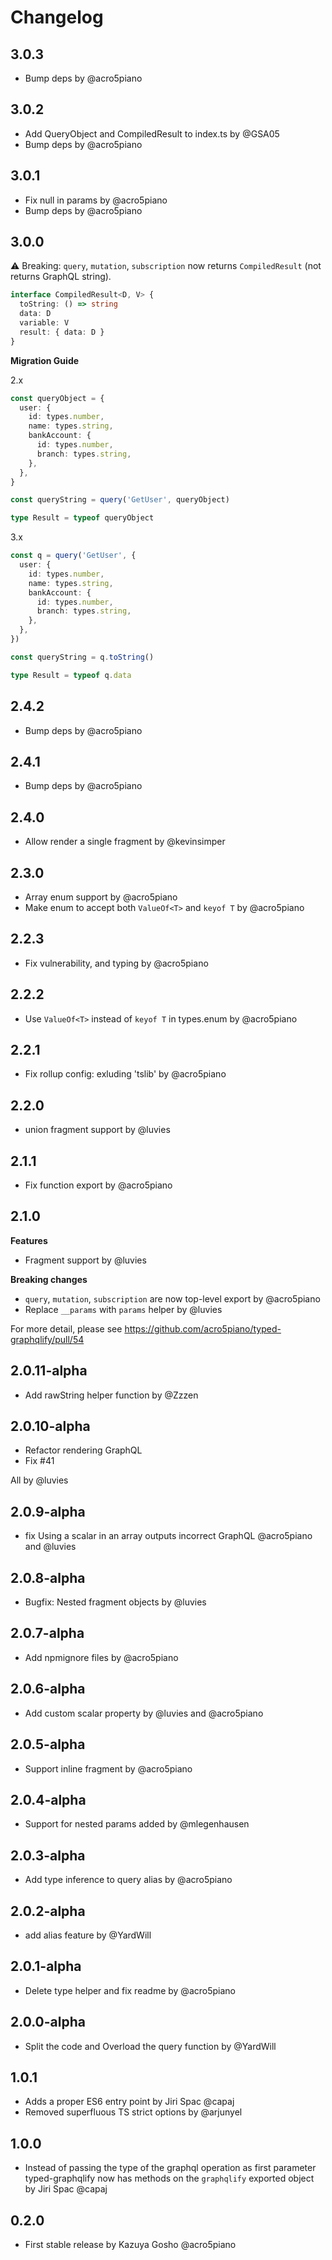 # Changelog

## 3.0.3

- Bump deps by @acro5piano

## 3.0.2

- Add QueryObject and CompiledResult to index.ts by @GSA05
- Bump deps by @acro5piano


## 3.0.1

- Fix null in params by @acro5piano
- Bump deps by @acro5piano

## 3.0.0

⚠ Breaking: `query`, `mutation`, `subscription` now returns `CompiledResult` (not returns GraphQL string).

```typescript
interface CompiledResult<D, V> {
  toString: () => string
  data: D
  variable: V
  result: { data: D }
}
```

**Migration Guide**

2.x

```typescript
const queryObject = {
  user: {
    id: types.number,
    name: types.string,
    bankAccount: {
      id: types.number,
      branch: types.string,
    },
  },
}

const queryString = query('GetUser', queryObject)

type Result = typeof queryObject
```

3.x

```typescript
const q = query('GetUser', {
  user: {
    id: types.number,
    name: types.string,
    bankAccount: {
      id: types.number,
      branch: types.string,
    },
  },
})

const queryString = q.toString()

type Result = typeof q.data
```

## 2.4.2

- Bump deps by @acro5piano

## 2.4.1

- Bump deps by @acro5piano

## 2.4.0

- Allow render a single fragment by @kevinsimper

## 2.3.0

- Array enum support by @acro5piano
- Make enum to accept both `ValueOf<T>` and `keyof T` by @acro5piano

## 2.2.3

- Fix vulnerability, and typing by @acro5piano

## 2.2.2

- Use `ValueOf<T>` instead of `keyof T` in types.enum by @acro5piano

## 2.2.1

- Fix rollup config: exluding 'tslib' by @acro5piano

## 2.2.0

- union fragment support by @luvies

## 2.1.1

- Fix function export by @acro5piano

## 2.1.0

**Features**

- Fragment support by @luvies

**Breaking changes**

- `query`, `mutation`, `subscription` are now top-level export by @acro5piano
- Replace `__params` with `params` helper by @luvies

For more detail, please see https://github.com/acro5piano/typed-graphqlify/pull/54

## 2.0.11-alpha

- Add rawString helper function by @Zzzen

## 2.0.10-alpha

- Refactor rendering GraphQL
- Fix #41

All by @luvies

## 2.0.9-alpha

- fix Using a scalar in an array outputs incorrect GraphQL @acro5piano and @luvies

## 2.0.8-alpha

- Bugfix: Nested fragment objects by @luvies

## 2.0.7-alpha

- Add npmignore files by @acro5piano

## 2.0.6-alpha

- Add custom scalar property by @luvies and @acro5piano

## 2.0.5-alpha

- Support inline fragment by @acro5piano

## 2.0.4-alpha

- Support for nested params added by @mlegenhausen

## 2.0.3-alpha

- Add type inference to query alias by @acro5piano

## 2.0.2-alpha

- add alias feature by @YardWill

## 2.0.1-alpha

- Delete type helper and fix readme by @acro5piano

## 2.0.0-alpha

- Split the code and Overload the query function by @YardWill

## 1.0.1

- Adds a proper ES6 entry point by Jiri Spac @capaj
- Removed superfluous TS strict options by @arjunyel

## 1.0.0

- Instead of passing the type of the graphql operation as first parameter typed-graphqlify now has methods on the `graphqlify` exported object by Jiri Spac @capaj

## 0.2.0

- First stable release by Kazuya Gosho @acro5piano

